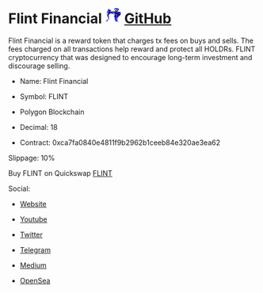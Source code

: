 # Flint Financial ![FLINT](https://raw.githubusercontent.com/FlintFinancial/Flint/main/flint%20(32).png) [GitHub](https://github.com/FlintFinancial/Flint)

Flint Financial is a reward token that charges tx fees on buys and sells. The fees charged on all transactions help reward and protect all HOLDRs. FLINT cryptocurrency that was designed to encourage long-term investment and discourage selling.

- Name: Flint Financial  
- Symbol: FLINT
- Polygon Blockchain
- Decimal: 18

- Contract:
0xca7fa0840e4811f9b2962b1ceeb84e320ae3ea62

Slippage:
10%

Buy FLINT on Quickswap [FLINT](https://info.quickswap.exchange/#/token/0xCa7fa0840E4811f9b2962B1CeEB84E320ae3eA62)


Social:

- [Website](https://liq.land)

- [Youtube](https://www.youtube.com/@FlintFinancial)

- [Twitter](https://twitter.com/FlintFinancial)

- [Telegram](https://t.me/Flint_Official)

- [Medium](https://flintnft.medium.com/)

- [OpenSea](https://opensea.io/collection/flintnft)
